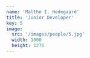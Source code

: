 ```yaml
---
name: 'Malthe I. Hedegaard'
title: 'Junior Developer'
key: 5
image:
  src: '/images/people/5.jpg'
  width: 1000
  height: 1276
---
```

